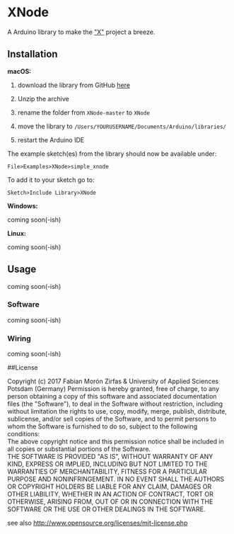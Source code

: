 XNode
=====
A Arduino library to make the ["X"][jiab] project a breeze.  

## Installation  

**macOS:**  

1. download the library from GitHub [here][githubdl] 

2. Unzip the archive
3. rename the folder from `XNode-master` to `XNode`
4. move the library to `/Users/YOURUSERNAME/Documents/Arduino/libraries/`
5. restart the Arduino IDE

The example sketch(es) from the library should now be available under:  

    File>Examples>XNode>simple_xnode

To add it to your sketch go to:  

    Sketch>Include Library>XNode


**Windows:**  

coming soon(-ish)

**Linux:**  

coming soon(-ish)

## Usage  

coming soon(-ish)

### Software 

coming soon(-ish)

### Wiring  

coming soon(-ish)

##License

Copyright (c)  2017 Fabian Morón Zirfas & University of Applied Sciences Potsdam (Germany) 
Permission is hereby granted, free of charge, to any person obtaining a copy of this software and associated documentation files (the "Software"), to deal in the Software  without restriction, including without limitation the rights to use, copy, modify, merge, publish, distribute, sublicense, and/or sell copies of the Software, and to  permit persons to whom the Software is furnished to do so, subject to the following conditions:  
The above copyright notice and this permission notice shall be included in all copies or substantial portions of the Software.  
THE SOFTWARE IS PROVIDED "AS IS", WITHOUT WARRANTY OF ANY KIND, EXPRESS OR IMPLIED, INCLUDING BUT NOT LIMITED TO THE WARRANTIES OF MERCHANTABILITY, FITNESS FOR A  PARTICULAR PURPOSE AND NONINFRINGEMENT. IN NO EVENT SHALL THE AUTHORS OR COPYRIGHT HOLDERS BE LIABLE FOR ANY CLAIM, DAMAGES OR OTHER LIABILITY, WHETHER IN AN ACTION OF  CONTRACT, TORT OR OTHERWISE, ARISING FROM, OUT OF OR IN CONNECTION WITH THE SOFTWARE OR THE USE OR OTHER DEALINGS IN THE SOFTWARE.  

see also http://www.opensource.org/licenses/mit-license.php


[jiab]: https://github.com/FH-Potsdam/XNode-in-a-box "XNode in a Box on GitHub"
[githubdl]: https://github.com/fabianmoronzirfas/XNode/archive/master.zip